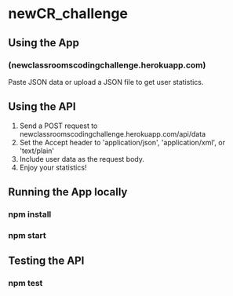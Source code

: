 # newCR_challenge

## Using the App
### (newclassroomscodingchallenge.herokuapp.com)
Paste JSON data or upload a JSON file to get user statistics.

## Using the API
1. Send a POST request to newclassroomscodingchallenge.herokuapp.com/api/data
2. Set the Accept header to 'application/json', 'application/xml', or 'text/plain'
3. Include user data as the request body.
4. Enjoy your statistics!

## Running the App locally

### npm install
### npm start

## Testing the API

### npm test
